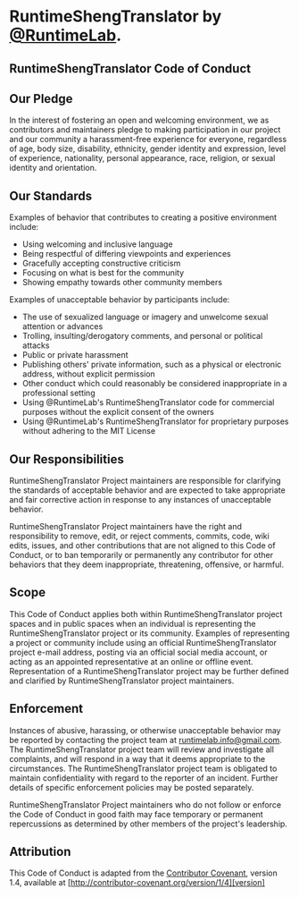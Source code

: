 # RuntimeShengTranslator by [@RuntimeLab](https://twitter.com/RuntimeLab).

## RuntimeShengTranslator Code of Conduct
## Our Pledge

In the interest of fostering an open and welcoming environment, we as contributors and maintainers pledge to making participation in our project and our community a harassment-free experience for everyone, regardless of age, body size, disability, ethnicity, gender identity and expression, level of experience, nationality, personal appearance, race, religion, or sexual identity and orientation.

## Our Standards

Examples of behavior that contributes to creating a positive environment include:

* Using welcoming and inclusive language
* Being respectful of differing viewpoints and experiences
* Gracefully accepting constructive criticism
* Focusing on what is best for the community
* Showing empathy towards other community members

Examples of unacceptable behavior by participants include:

* The use of sexualized language or imagery and unwelcome sexual attention or advances
* Trolling, insulting/derogatory comments, and personal or political attacks
* Public or private harassment
* Publishing others' private information, such as a physical or electronic address, without explicit permission
* Other conduct which could reasonably be considered inappropriate in a professional setting
* Using @RuntimeLab's RuntimeShengTranslator code for commercial purposes without the explicit consent of the owners
* Using @RuntimeLab's RuntimeShengTranslator for proprietary purposes without adhering to the MIT License

## Our Responsibilities

RuntimeShengTranslator Project maintainers are responsible for clarifying the standards of acceptable behavior and are expected to take appropriate and fair corrective action in response to any instances of unacceptable behavior.

RuntimeShengTranslator Project maintainers have the right and responsibility to remove, edit, or reject comments, commits, code, wiki edits, issues, and other contributions that are not aligned to this Code of Conduct, or to ban temporarily or permanently any contributor for other behaviors that they deem inappropriate, threatening, offensive, or harmful.

## Scope

This Code of Conduct applies both within RuntimeShengTranslator project spaces and in public spaces when an individual is representing the RuntimeShengTranslator project or its community. Examples of representing a project or community include using an official RuntimeShengTranslator project e-mail address, posting via an official social media account, or acting as an appointed representative at an online or offline event. Representation of a RuntimeShengTranslator project may be further defined and clarified by RuntimeShengTranslator project maintainers.

## Enforcement

Instances of abusive, harassing, or otherwise unacceptable behavior may be reported by contacting the project team at runtimelab.info@gmail.com. The RuntimeShengTranslator project team will review and investigate all complaints, and will respond in a way that it deems appropriate to the circumstances. The RuntimeShengTranslator project team is obligated to maintain confidentiality with regard to the reporter of an incident. Further details of specific enforcement policies may be posted separately.

RuntimeShengTranslator Project maintainers who do not follow or enforce the Code of Conduct in good faith may face temporary or permanent repercussions as determined by other members of the project's leadership.

## Attribution

This Code of Conduct is adapted from the [Contributor Covenant][homepage], version 1.4, available at [http://contributor-covenant.org/version/1/4][version]

[homepage]: http://contributor-covenant.org
[version]: http://contributor-covenant.org/version/1/4/

